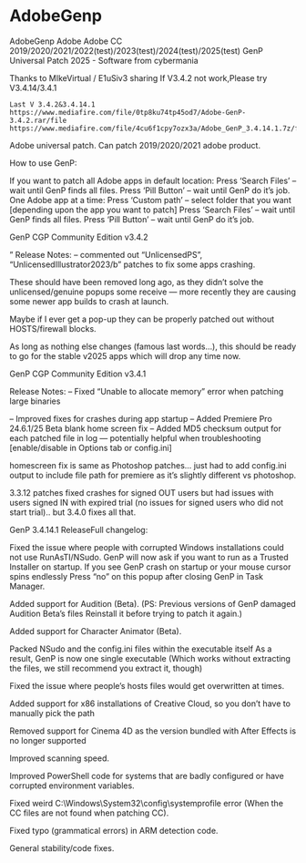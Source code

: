 # AdobeGenp
AdobeGenp Adobe Adobe CC 2019/2020/2021/2022(test)/2023(test)/2024(test)/2025(test) GenP Universal Patch 2025 - Software  from  cybermania 

Thanks to MIkeVirtual / E1uSiv3 sharing If V3.4.2 not work,Please try V3.4.14/3.4.1


    Last V 3.4.2&3.4.14.1
    https://www.mediafire.com/file/0tp8ku74tp45od7/Adobe-GenP-3.4.2.rar/file
    https://www.mediafire.com/file/4cu6f1cpy7ozx3a/Adobe_GenP_3.4.14.1.7z/file



Adobe universal patch. Can patch 2019/2020/2021 adobe product.


How to use GenP:

If you want to patch all Adobe apps in default location:
Press ‘Search Files’ – wait until GenP finds all files.
Press ‘Pill Button’ – wait until GenP do it’s job.
One Adobe app at a time:
Press ‘Custom path’ – select folder that you want [depending upon the app you want to patch]
Press ‘Search Files’ – wait until GenP finds all files.
Press ‘Pill Button’ – wait until GenP do it’s job.


GenP CGP Community Edition v3.4.2

” Release Notes:
– commented out “UnlicensedPS”, “UnlicensedIllustrator2023/b” patches to fix some apps crashing.

These should have been removed long ago, as they didn’t solve the unlicensed/genuine popups some receive — more recently they are causing some newer app builds to crash at launch.

Maybe if I ever get a pop-up they can be properly patched out without HOSTS/firewall blocks.

As long as nothing else changes (famous last words…), this should be ready to go for the stable v2025 apps which will drop any time now.

 
GenP CGP Community Edition v3.4.1

Release Notes:
– Fixed “Unable to allocate memory” error when patching large binaries

– Improved fixes for crashes during app startup
– Added Premiere Pro 24.6.1/25 Beta blank home screen fix
– Added MD5 checksum output for each patched file in log — potentially helpful when troubleshooting [enable/disable in Options tab or config.ini]

 

homescreen fix is same as Photoshop patches… just had to add config.ini output to include file path for premiere as it’s slightly different vs photoshop.

3.3.12 patches fixed crashes for signed OUT users but had issues with users signed IN with expired trial (no issues for signed users who did not start trial).. but 3.4.0 fixes all that.







GenP 3.4.14.1 ReleaseFull changelog:

Fixed the issue where people with corrupted Windows installations could not use RunAsTI/NSudo.
GenP will now ask if you want to run as a Trusted Installer on startup.
If you see GenP crash on startup or your mouse cursor spins endlessly
Press “no” on this popup after closing GenP in Task Manager.

Added support for Audition (Beta).
(PS: Previous versions of GenP damaged Audition Beta’s files
Reinstall it before trying to patch it again.)

Added support for Character Animator (Beta).

Packed NSudo and the config.ini files within the executable itself
As a result, GenP is now one single executable
(Which works without extracting the files, we still recommend you extract it, though)

Fixed the issue where people’s hosts files would get overwritten at times.

Added support for x86 installations of Creative Cloud, so you don’t have to manually pick the path

Removed support for Cinema 4D as the version bundled with After Effects is no longer supported

Improved scanning speed.

Improved PowerShell code for systems that are badly configured
or have corrupted environment variables.

Fixed weird C:\Windows\System32\config\systemprofile error
(When the CC files are not found when patching CC).

Fixed typo (grammatical errors) in ARM detection code.

General stability/code fixes.
